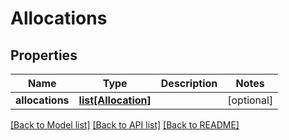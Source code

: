 # Allocations

## Properties
Name | Type | Description | Notes
------------ | ------------- | ------------- | -------------
**allocations** | [**list[Allocation]**](Allocation.md) |  | [optional] 

[[Back to Model list]](../README.md#documentation-for-models) [[Back to API list]](../README.md#documentation-for-api-endpoints) [[Back to README]](../README.md)


